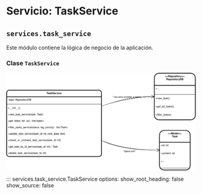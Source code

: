 # Servicio: TaskService

## `services.task_service`

Este módulo contiene la lógica de negocio de la aplicación.

### Clase `TaskService`

<p align="center">
    <img src="../../../images/class_TaskService.svg"
        alt="Diagrama UML TaskService"
        width="600" align="center"/>
</p>



::: services.task_service.TaskService
    options:
        show_root_heading: false
        show_source: false
